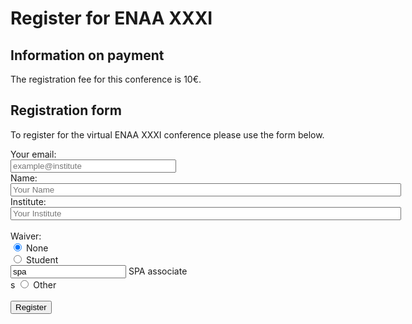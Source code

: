 # Register for ENAA XXXI

## Information on payment

The registration fee for this conference is 10€. 
## Registration form

To register for the virtual ENAA XXXI conference please use the form below. 

<form
  action="https://formspree.io/f/meqpyvlz"
  method="POST"
>
<label>
    Your email:
<br>
    <input type="email" name="_replyto" size="30" placeholder="example@institute">
  </label>
<br>
<label>
    Name:
<br>
    <input type="text" name="name" size="75" placeholder="Your Name">
  </label>
<br>
 <label>
    Institute:
<br>
    <input type="text" name="institute" size="75" placeholder="Your Institute">
  </label>
<br>
<br>
   <label>Waiver:</label>
<br>
      <input type="radio" id="none" name="waiver" value="none" required="required" checked="checked">
      <label for="none">None</label><br>
      <input type="radio" id="student" name="waiver" value="student">
      <label for="student">Student</label><br>
      <input type="spa" id="yes" name="waiver" value="spa">
      <label for="spa">SPA associate</label><br>s
      <input type="radio" id="other" name="waiver" value="other">
      <label for="other">Other</label><br>
<br>
  <button type="submit">Register</button>
</form>
